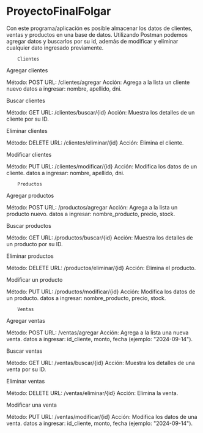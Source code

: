 # ProyectoFinalFolgar
Con este programa/aplicación es posible almacenar los datos de clientes, ventas y productos en una base de datos.
Utilizando Postman podemos agregar datos y buscarlos por su id, además de modificar y eliminar cualquier dato ingresado previamente.

	 	 
		Clientes 
Agregar clientes

Método: POST
URL: /clientes/agregar
Acción: Agrega a la lista un cliente nuevo
datos a ingresar: nombre, apellido, dni.

Buscar clientes

Método: GET
URL: /clientes/buscar/{id}
Acción: Muestra los detalles de un cliente por su ID.

Eliminar clientes

Método: DELETE
URL: /clientes/eliminar/{id}
Acción: Elimina el cliente.

Modificar clientes

Método: PUT
URL: /clientes/modificar/{id}
Acción: Modifica los datos de un cliente.
datos a ingresar: nombre, apellido, dni.


	 	
		Productos 
Agregar productos

Método: POST
URL: /productos/agregar
Acción: Agrega a la lista un producto nuevo.
datos a ingresar: nombre_producto, precio, stock.

Buscar productos

Método: GET
URL: /productos/buscar/{id}
Acción: Muestra los detalles de un producto por su ID.

Eliminar productos

Método: DELETE
URL: /productos/eliminar/{id}
Acción: Elimina el producto.

Modificar un producto

Método: PUT
URL: /productos/modificar/{id}
Acción: Modifica los datos de un producto.
datos a ingresar: nombre_producto, precio, stock.


	 
		Ventas
Agregar ventas

Método: POST
URL: /ventas/agregar
Acción: Agrega a la lista una nueva venta.
datos a ingresar: id_cliente, monto, fecha (ejemplo: "2024-09-14").

Buscar ventas

Método: GET
URL: /ventas/buscar/{id}
Acción: Muestra los detalles de una venta por su ID.

Eliminar ventas

Método: DELETE
URL: /ventas/eliminar/{id}
Acción: Elimina la venta.

Modificar una venta

Método: PUT
URL: /ventas/modificar/{id}
Acción: Modifica los datos de una venta.
datos a ingresar: id_cliente, monto, fecha (ejemplo: "2024-09-14").
